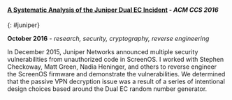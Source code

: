 #### [A Systematic Analysis of the Juniper Dual EC Incident](https://checkoway.net/papers/juniper2016/juniper2016.pdf) - *ACM CCS 2016*
{: #juniper}

**October 2016** - *research, security, cryptography, reverse engineering*

In December 2015, Juniper Networks announced multiple security
vulnerabilities from unauthorized code in ScreenOS. I worked with Stephen
Checkoway, Matt Green, Nadia Heninger, and others to reverse engineer the
ScreenOS firmware and demonstrate the vulnerabilities. We determined that the
passive VPN decryption issue was a result of a series of intentional design
choices based around the Dual EC random number generator.

